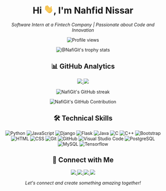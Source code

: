 <h1 align="center">Hi <img src="https://raw.githubusercontent.com/KevinPatel04/KevinPatel04/master/Hi.gif" width="30px">, I'm Nahfid Nissar</h1>

<p align="center">
  <em>Software Intern at a Fintech Company | Passionate about Code and Innovation</em>
</p>

<p align="center">
  <img src="https://komarev.com/ghpvc/?username=NafiGit&label=Profile%20views&color=0e75b6&style=flat" alt="Profile views" />
</p>

<div align="center">
  <img src="https://github-profile-trophy.vercel.app/?username=NafiGit&theme=darkhub&no-frame=true&row=1&column=7" alt="@NafiGit's trophy stats" />
</div>

<h2 align="center">📊 GitHub Analytics</h2>

<p align="center">
  <a href="https://github.com/NafiGit">
    <img height="180em" src="https://github-readme-stats.vercel.app/api?username=NafiGit&show_icons=true&theme=radical&include_all_commits=true&count_private=true"/>
    <img height="180em" src="https://github-readme-stats.vercel.app/api/top-langs/?username=NafiGit&layout=compact&langs_count=8&theme=radical"/>
  </a>
</p>

<p align="center">
  <img src="https://github-readme-streak-stats.herokuapp.com/?user=NafiGit&theme=radical" alt="NafiGit's GitHub streak"/>
</p>

<p align="center">
  <img src="https://github-profile-summary-cards.vercel.app/api/cards/profile-details?username=NafiGit&theme=radical" alt="NafiGit's GitHub Contribution"/>
</p>

<h2 align="center">🛠️ Technical Skills</h2>

<p align="center">
  <img src="https://img.shields.io/badge/-Python-05122A?style=flat&logo=python" alt="Python"/>
  <img src="https://img.shields.io/badge/-JavaScript-05122A?style=flat&logo=javascript" alt="JavaScript"/>
  <img src="https://img.shields.io/badge/-Django-05122A?style=flat&logo=django&logoColor=092E20" alt="Django"/>
  <img src="https://img.shields.io/badge/-Flask-05122A?style=flat&logo=flask" alt="Flask"/>
  <img src="https://img.shields.io/badge/-Java-05122A?style=flat&logo=Java&logoColor=FFA518" alt="Java"/>
  <img src="https://img.shields.io/badge/-C-05122A?style=flat&logo=C&logoColor=A8B9CC" alt="C"/>
  <img src="https://img.shields.io/badge/-C++-05122A?style=flat&logo=C%2B%2B&logoColor=00599C" alt="C++"/>
  <img src="https://img.shields.io/badge/-Bootstrap-05122A?style=flat&logo=bootstrap&logoColor=563D7C" alt="Bootstrap"/>
  <img src="https://img.shields.io/badge/-HTML-05122A?style=flat&logo=HTML5" alt="HTML"/>
  <img src="https://img.shields.io/badge/-CSS-05122A?style=flat&logo=CSS3&logoColor=1572B6" alt="CSS"/>
  <img src="https://img.shields.io/badge/-Git-05122A?style=flat&logo=git" alt="Git"/>
  <img src="https://img.shields.io/badge/-GitHub-05122A?style=flat&logo=github" alt="GitHub"/>
  <img src="https://img.shields.io/badge/-Visual%20Studio%20Code-05122A?style=flat&logo=visual-studio-code&logoColor=007ACC" alt="Visual Studio Code"/>
  <img src="https://img.shields.io/badge/-PostgreSQL-05122A?style=flat&logo=postgresql&logoColor=336791" alt="PostgreSQL"/>
  <img src="https://img.shields.io/badge/-MySQL-05122A?style=flat&logo=mysql&logoColor=4479A1" alt="MySQL"/>
  <img src="https://img.shields.io/badge/-Tensorflow-05122A?style=flat&logo=tensorflow&logoColor=FF6F00" alt="Tensorflow"/>
</p>

<h2 align="center">🤝 Connect with Me</h2>

<p align="center">
  <a href="https://nahfid.netlify.app">
    <img src="https://img.shields.io/badge/-Portfolio-3423A6?style=for-the-badge&logo=Google-Chrome&logoColor=white"/>
  </a>
  <a href="https://linkedin.com/in/nahfid">
    <img src="https://img.shields.io/badge/-LinkedIn-0077B5?style=for-the-badge&logo=linkedin&logoColor=white"/>
  </a>
  <a href="mailto:nissarnahfid@gmail.com">
    <img src="https://img.shields.io/badge/-Email-D14836?style=for-the-badge&logo=Gmail&logoColor=white"/>
  </a>
  <a href="https://leetcode.com/u/NafiGit/">
    <img src="https://img.shields.io/badge/-LeetCode-FFA116?style=for-the-badge&logo=leetcode&logoColor=white"/>
  </a>
</p>

<p align="center">
  <em>Let's connect and create something amazing together!</em>
</p>
